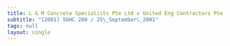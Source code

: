 ```yaml
---
title: L & M Concrete Specialists Pte Ltd v United Eng Contractors Pte Ltd
subtitle: "[2001] SGHC 280 / 25\_September\_2001"
tags: null
layout: single
---
```


